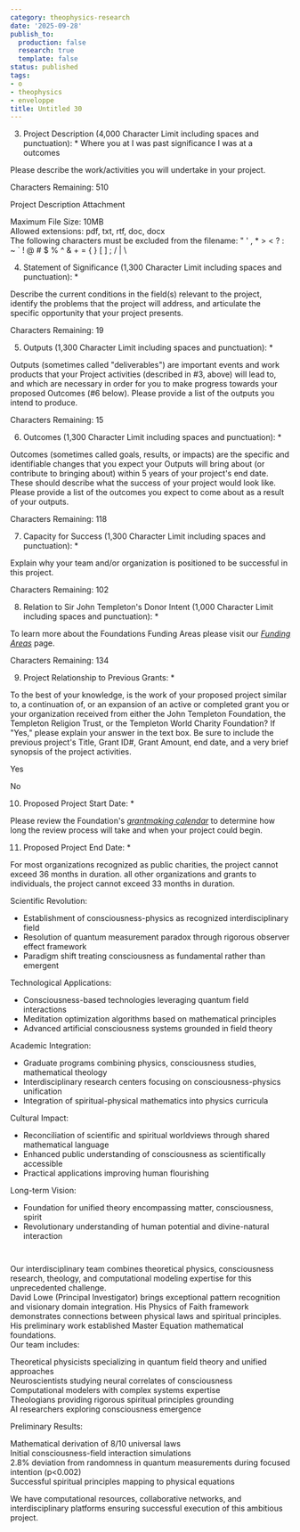 ```yaml
---
category: theophysics-research
date: '2025-09-28'
publish_to:
  production: false
  research: true
  template: false
status: published
tags:
- o
- theophysics
- enveloppe
title: Untitled 30
---
```

   
3. Project Description (4,000 Character Limit including spaces and punctuation): * Where you at I was past significance I was at a outcomes   
   
Please describe the work/activities you will undertake in your project.   
   
Characters Remaining: 510   
   
Project Description Attachment   
   
Maximum File Size: 10MB     
Allowed extensions: pdf, txt, rtf, doc, docx     
The following characters must be excluded from the filename: " ' , * > < ? : ~ ` ! @ # $ % ^ & + = { } [ ] ; / | \     
   
4. Statement of Significance (1,300 Character Limit including spaces and punctuation): *   
   
Describe the current conditions in the field(s) relevant to the project, identify the problems that the project will address, and articulate the specific opportunity that your project presents.   
   
Characters Remaining: 19   
   
5. Outputs (1,300 Character Limit including spaces and punctuation): *   
   
Outputs (sometimes called "deliverables") are important events and work products that your Project activities (described in #3, above) will lead to, and which are necessary in order for you to make progress towards your proposed Outcomes (#6 below). Please provide a list of the outputs you intend to produce.   
   
Characters Remaining: 15   
   
6. Outcomes (1,300 Character Limit including spaces and punctuation): *   
   
Outcomes (sometimes called goals, results, or impacts) are the specific and identifiable changes that you expect your Outputs will bring about (or contribute to bringing about) within 5 years of your project's end date. These should describe what the success of your project would look like. Please provide a list of the outcomes you expect to come about as a result of your outputs.   
   
Characters Remaining: 118   
   
7. Capacity for Success (1,300 Character Limit including spaces and punctuation): *   
   
Explain why your team and/or organization is positioned to be successful in this project.   
   
Characters Remaining: 102   
   
8. Relation to Sir John Templeton's Donor Intent (1,000 Character Limit including spaces and punctuation): *   
   
To learn more about the Foundations Funding Areas please visit our _[Funding Areas](https://www.templeton.org/funding-areas)_ page.   
   
Characters Remaining: 134   
   
9. Project Relationship to Previous Grants: *   
   
To the best of your knowledge, is the work of your proposed project similar to, a continuation of, or an expansion of an active or completed grant you or your organization received from either the John Templeton Foundation, the Templeton Religion Trust, or the Templeton World Charity Foundation? If "Yes," please explain your answer in the text box. Be sure to include the previous project's Title, Grant ID#, Grant Amount, end date, and a very brief synopsis of the project activities.   
   
Yes   
   
No   
   
10. Proposed Project Start Date: *   
   
Please review the Foundation's _[grantmaking calendar](https://www.templeton.org/grants/grant-calendar)_ to determine how long the review process will take and when your project could begin.   
   
11. Proposed Project End Date: *   
   
For most organizations recognized as public charities, the project cannot exceed 36 months in duration. all other organizations and grants to individuals, the project cannot exceed 33 months in duration.   
   
   
   
   
   
   
   
   
   
   
   
   
   
   
   
   
   
Scientific Revolution:   
   
- Establishment of consciousness-physics as recognized interdisciplinary field   
- Resolution of quantum measurement paradox through rigorous observer effect framework   
- Paradigm shift treating consciousness as fundamental rather than emergent   
   
Technological Applications:   
   
- Consciousness-based technologies leveraging quantum field interactions   
- Meditation optimization algorithms based on mathematical principles   
- Advanced artificial consciousness systems grounded in field theory   
   
Academic Integration:   
   
- Graduate programs combining physics, consciousness studies, mathematical theology   
- Interdisciplinary research centers focusing on consciousness-physics unification   
- Integration of spiritual-physical mathematics into physics curricula   
   
Cultural Impact:   
   
- Reconciliation of scientific and spiritual worldviews through shared mathematical language   
- Enhanced public understanding of consciousness as scientifically accessible   
- Practical applications improving human flourishing   
   
Long-term Vision:   
   
- Foundation for unified theory encompassing matter, consciousness, spirit   
- Revolutionary understanding of human potential and divine-natural interaction   
     
```
  
```
   
  Our interdisciplinary team combines theoretical physics, consciousness research, theology, and computational modeling expertise for this unprecedented challenge.   
David Lowe (Principal Investigator) brings exceptional pattern recognition and visionary domain integration. His Physics of Faith framework demonstrates connections between physical laws and spiritual principles. His preliminary work established Master Equation mathematical foundations.   
Our team includes:   
   
Theoretical physicists specializing in quantum field theory and unified approaches   
Neuroscientists studying neural correlates of consciousness   
Computational modelers with complex systems expertise   
Theologians providing rigorous spiritual principles grounding   
AI researchers exploring consciousness emergence   
   
Preliminary Results:   
   
Mathematical derivation of 8/10 universal laws   
Initial consciousness-field interaction simulations   
2.8% deviation from randomness in quantum measurements during focused intention (p<0.002)   
Successful spiritual principles mapping to physical equations   
   
We have computational resources, collaborative networks, and interdisciplinary platforms ensuring successful execution of this ambitious project.